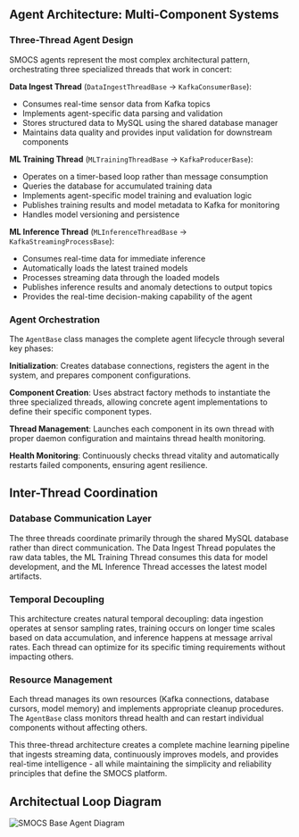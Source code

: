 ## Agent Architecture: Multi-Component Systems

### Three-Thread Agent Design
SMOCS agents represent the most complex architectural pattern, orchestrating three specialized threads that work in concert:

**Data Ingest Thread** (`DataIngestThreadBase` → `KafkaConsumerBase`):
- Consumes real-time sensor data from Kafka topics
- Implements agent-specific data parsing and validation
- Stores structured data to MySQL using the shared database manager
- Maintains data quality and provides input validation for downstream components

**ML Training Thread** (`MLTrainingThreadBase` → `KafkaProducerBase`):
- Operates on a timer-based loop rather than message consumption
- Queries the database for accumulated training data
- Implements agent-specific model training and evaluation logic
- Publishes training results and model metadata to Kafka for monitoring
- Handles model versioning and persistence

**ML Inference Thread** (`MLInferenceThreadBase` → `KafkaStreamingProcessBase`):
- Consumes real-time data for immediate inference
- Automatically loads the latest trained models
- Processes streaming data through the loaded models
- Publishes inference results and anomaly detections to output topics
- Provides the real-time decision-making capability of the agent

### Agent Orchestration
The `AgentBase` class manages the complete agent lifecycle through several key phases:

**Initialization**: Creates database connections, registers the agent in the system, and prepares component configurations.

**Component Creation**: Uses abstract factory methods to instantiate the three specialized threads, allowing concrete agent implementations to define their specific component types.

**Thread Management**: Launches each component in its own thread with proper daemon configuration and maintains thread health monitoring.

**Health Monitoring**: Continuously checks thread vitality and automatically restarts failed components, ensuring agent resilience.

## Inter-Thread Coordination

### Database Communication Layer
The three threads coordinate primarily through the shared MySQL database rather than direct communication. The Data Ingest Thread populates the raw data tables, the ML Training Thread consumes this data for model development, and the ML Inference Thread accesses the latest model artifacts.

### Temporal Decoupling
This architecture creates natural temporal decoupling: data ingestion operates at sensor sampling rates, training occurs on longer time scales based on data accumulation, and inference happens at message arrival rates. Each thread can optimize for its specific timing requirements without impacting others.

### Resource Management
Each thread manages its own resources (Kafka connections, database cursors, model memory) and implements appropriate cleanup procedures. The `AgentBase` class monitors thread health and can restart individual components without affecting others.

This three-thread architecture creates a complete machine learning pipeline that ingests streaming data, continuously improves models, and provides real-time intelligence - all while maintaining the simplicity and reliability principles that define the SMOCS platform.

## Architectual Loop Diagram

![SMOCS Base Agent Diagram](/img/diagrams/agentbase-architecture-diagram.png "SMOCS Base Agent Architecture")
